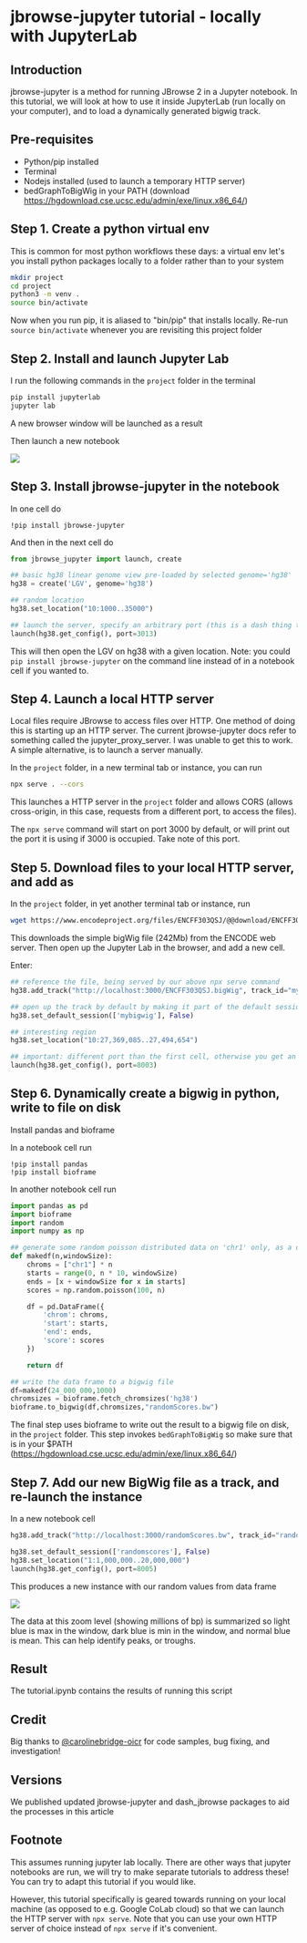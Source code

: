 # jbrowse-jupyter tutorial - locally with JupyterLab

## Introduction

jbrowse-jupyter is a method for running JBrowse 2 in a Jupyter notebook. In this
tutorial, we will look at how to use it inside JupyterLab (run locally on your
computer), and to load a dynamically generated bigwig track.

## Pre-requisites

- Python/pip installed
- Terminal
- Nodejs installed (used to launch a temporary HTTP server)
- bedGraphToBigWig in your PATH (download
  https://hgdownload.cse.ucsc.edu/admin/exe/linux.x86_64/)

## Step 1. Create a python virtual env

This is common for most python workflows these days: a virtual env let's you
install python packages locally to a folder rather than to your system

```bash
mkdir project
cd project
python3 -m venv .
source bin/activate
```

Now when you run pip, it is aliased to "bin/pip" that installs locally. Re-run
`source bin/activate` whenever you are revisiting this project folder

## Step 2. Install and launch Jupyter Lab

I run the following commands in the `project` folder in the terminal

```bash
pip install jupyterlab
jupyter lab
```

A new browser window will be launched as a result

Then launch a new notebook

![](img/k1.png)

## Step 3. Install jbrowse-jupyter in the notebook

In one cell do

```
!pip install jbrowse-jupyter
```

And then in the next cell do

```python
from jbrowse_jupyter import launch, create

## basic hg38 linear genome view pre-loaded by selected genome='hg38'
hg38 = create('LGV', genome='hg38')

## random location
hg38.set_location("10:1000..35000")

## launch the server, specify an arbitrary port (this is a dash thing to use a port)
launch(hg38.get_config(), port=3013)
```

This will then open the LGV on hg38 with a given location. Note: you could
`pip install jbrowse-jupyter` on the command line instead of in a notebook cell
if you wanted to.

## Step 4. Launch a local HTTP server

Local files require JBrowse to access files over HTTP. One method of doing this
is starting up an HTTP server. The current jbrowse-jupyter docs refer to
something called the jupyter_proxy_server. I was unable to get this to work. A
simple alternative, is to launch a server manually.

In the `project` folder, in a new terminal tab or instance, you can run

```bash
npx serve . --cors
```

This launches a HTTP server in the `project` folder and allows CORS (allows
cross-origin, in this case, requests from a different port, to access the
files).

The `npx serve` command will start on port 3000 by default, or will print out
the port it is using if 3000 is occupied. Take note of this port.

## Step 5. Download files to your local HTTP server, and add as

In the `project` folder, in yet another terminal tab or instance, run

```bash
wget https://www.encodeproject.org/files/ENCFF303QSJ/@@download/ENCFF303QSJ.bigWig
```

This downloads the simple bigWig file (242Mb) from the ENCODE web server. Then
open up the Jupyter Lab in the browser, and add a new cell.

Enter:

```python
## reference the file, being served by our above npx serve command
hg38.add_track("http://localhost:3000/ENCFF303QSJ.bigWig", track_id="mybigwig", overwrite=True)

## open up the track by default by making it part of the default session
hg38.set_default_session(['mybigwig'], False)

## interesting region
hg38.set_location("10:27,369,085..27,494,654")

## important: different port than the first cell, otherwise you get an error.
launch(hg38.get_config(), port=8003)
```

## Step 6. Dynamically create a bigwig in python, write to file on disk

Install pandas and bioframe

In a notebook cell run

```
!pip install pandas
!pip install bioframe
```

In another notebook cell run

```python
import pandas as pd
import bioframe
import random
import numpy as np

## generate some random poisson distributed data on 'chr1' only, as a data frame
def makedf(n,windowSize):
    chroms = ["chr1"] * n
    starts = range(0, n * 10, windowSize)
    ends = [x + windowSize for x in starts]
    scores = np.random.poisson(100, n)

    df = pd.DataFrame({
        'chrom': chroms,
        'start': starts,
        'end': ends,
        'score': scores
    })

    return df

## write the data frame to a bigwig file
df=makedf(24_000_000,1000)
chromsizes = bioframe.fetch_chromsizes('hg38')
bioframe.to_bigwig(df,chromsizes,"randomScores.bw")
```

The final step uses bioframe to write out the result to a bigwig file on disk,
in the `project` folder. This step invokes `bedGraphToBigWig` so make sure that
is in your $PATH (https://hgdownload.cse.ucsc.edu/admin/exe/linux.x86_64/)

## Step 7. Add our new BigWig file as a track, and re-launch the instance

In a new notebook cell

```python
hg38.add_track("http://localhost:3000/randomScores.bw", track_id="randomscores", overwrite=True)

hg38.set_default_session(['randomscores'], False)
hg38.set_location("1:1,000,000..20,000,000")
launch(hg38.get_config(), port=8005)
```

This produces a new instance with our random values from data frame

![](img/k2.png)

The data at this zoom level (showing millions of bp) is summarized so light blue
is max in the window, dark blue is min in the window, and normal blue is mean.
This can help identify peaks, or troughs.

## Result

The tutorial.ipynb contains the results of running this script

## Credit

Big thanks to [@carolinebridge-oicr](https://github.com/carolinebridge-oicr) for
code samples, bug fixing, and investigation!

## Versions

We published updated jbrowse-jupyter and dash_jbrowse packages to aid the
processes in this article

## Footnote

This assumes running jupyter lab locally. There are other ways that jupyter
notebooks are run, we will try to make separate tutorials to address these! You
can try to adapt this tutorial if you would like.

However, this tutorial specifically is geared towards running on your local
machine (as opposed to e.g. Google CoLab cloud) so that we can launch the HTTP
server with `npx serve`. Note that you can use your own HTTP server of choice
instead of `npx serve` if it's convenient.
